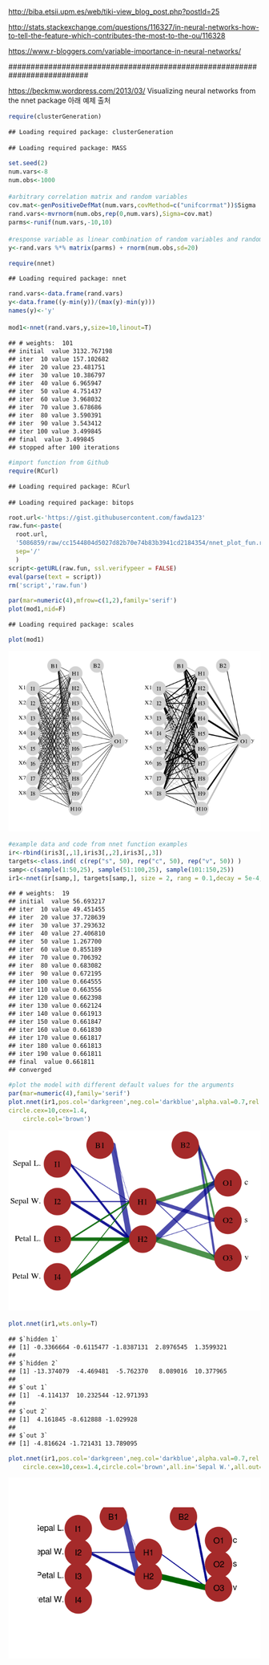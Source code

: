<http://biba.etsii.upm.es/web/tiki-view_blog_post.php?postId=25>

<http://stats.stackexchange.com/questions/116327/in-neural-networks-how-to-tell-the-feature-which-contributes-the-most-to-the-ou/116328>

<https://www.r-bloggers.com/variable-importance-in-neural-networks/>

########################################################################## 

<https://beckmw.wordpress.com/2013/03/> Visualizing neural networks from the nnet package 아래 예제 출처

``` r
require(clusterGeneration)
```

    ## Loading required package: clusterGeneration

    ## Loading required package: MASS

``` r
set.seed(2)
num.vars<-8
num.obs<-1000
 
#arbitrary correlation matrix and random variables
cov.mat<-genPositiveDefMat(num.vars,covMethod=c("unifcorrmat"))$Sigma
rand.vars<-mvrnorm(num.obs,rep(0,num.vars),Sigma=cov.mat)
parms<-runif(num.vars,-10,10)
 
#response variable as linear combination of random variables and random error term
y<-rand.vars %*% matrix(parms) + rnorm(num.obs,sd=20)
```

``` r
require(nnet)
```

    ## Loading required package: nnet

``` r
rand.vars<-data.frame(rand.vars)
y<-data.frame((y-min(y))/(max(y)-min(y)))
names(y)<-'y'
 
mod1<-nnet(rand.vars,y,size=10,linout=T)
```

    ## # weights:  101
    ## initial  value 3132.767198 
    ## iter  10 value 157.102682
    ## iter  20 value 23.481751
    ## iter  30 value 10.386797
    ## iter  40 value 6.965947
    ## iter  50 value 4.751437
    ## iter  60 value 3.968032
    ## iter  70 value 3.678686
    ## iter  80 value 3.590391
    ## iter  90 value 3.543412
    ## iter 100 value 3.499845
    ## final  value 3.499845 
    ## stopped after 100 iterations

``` r
#import function from Github
require(RCurl)
```

    ## Loading required package: RCurl

    ## Loading required package: bitops

``` r
root.url<-'https://gist.githubusercontent.com/fawda123'
raw.fun<-paste(
  root.url,
  '5086859/raw/cc1544804d5027d82b70e74b83b3941cd2184354/nnet_plot_fun.r',
  sep='/'
  )
script<-getURL(raw.fun, ssl.verifypeer = FALSE)
eval(parse(text = script))
rm('script','raw.fun')
```

``` r
par(mar=numeric(4),mfrow=c(1,2),family='serif')
plot(mod1,nid=F)
```

    ## Loading required package: scales

``` r
plot(mod1)
```

![](0215wed_R_day8_2-신경망2_시각화__files/figure-markdown_github/unnamed-chunk-4-1.png)

``` r
#example data and code from nnet function examples
ir<-rbind(iris3[,,1],iris3[,,2],iris3[,,3])
targets<-class.ind( c(rep("s", 50), rep("c", 50), rep("v", 50)) )
samp<-c(sample(1:50,25), sample(51:100,25), sample(101:150,25))
ir1<-nnet(ir[samp,], targets[samp,], size = 2, rang = 0.1,decay = 5e-4, maxit = 200)
```

    ## # weights:  19
    ## initial  value 56.693217 
    ## iter  10 value 49.451455
    ## iter  20 value 37.728639
    ## iter  30 value 37.293632
    ## iter  40 value 27.406810
    ## iter  50 value 1.267700
    ## iter  60 value 0.855189
    ## iter  70 value 0.706392
    ## iter  80 value 0.683082
    ## iter  90 value 0.672195
    ## iter 100 value 0.664555
    ## iter 110 value 0.663556
    ## iter 120 value 0.662398
    ## iter 130 value 0.662124
    ## iter 140 value 0.661913
    ## iter 150 value 0.661847
    ## iter 160 value 0.661830
    ## iter 170 value 0.661817
    ## iter 180 value 0.661813
    ## iter 190 value 0.661811
    ## final  value 0.661811 
    ## converged

``` r
#plot the model with different default values for the arguments
par(mar=numeric(4),family='serif')
plot.nnet(ir1,pos.col='darkgreen',neg.col='darkblue',alpha.val=0.7,rel.rsc=15,
circle.cex=10,cex=1.4,
    circle.col='brown')
```

![](0215wed_R_day8_2-신경망2_시각화__files/figure-markdown_github/unnamed-chunk-5-1.png)

``` r
plot.nnet(ir1,wts.only=T)
```

    ## $`hidden 1`
    ## [1] -0.3366664 -0.6115477 -1.8387131  2.8976545  1.3599321
    ## 
    ## $`hidden 2`
    ## [1] -13.374079  -4.469481  -5.762370   8.089016  10.377965
    ## 
    ## $`out 1`
    ## [1]  -4.114137  10.232544 -12.971393
    ## 
    ## $`out 2`
    ## [1]  4.161845 -8.612888 -1.029928
    ## 
    ## $`out 3`
    ## [1] -4.816624 -1.721431 13.789095

``` r
plot.nnet(ir1,pos.col='darkgreen',neg.col='darkblue',alpha.val=0.7,rel.rsc=15,
    circle.cex=10,cex=1.4,circle.col='brown',all.in='Sepal W.',all.out='v')
```

![](0215wed_R_day8_2-신경망2_시각화__files/figure-markdown_github/unnamed-chunk-7-1.png)
